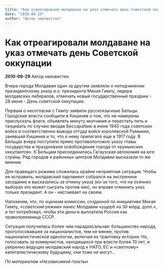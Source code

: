 ```yaml
---
title: "Как отреагировали молдаване на указ отмечать день Советской оккупации"
date: "2010-06-29"
author: "Автор неизвестен"
---
```


# Как отреагировали молдаване на указ отмечать день Советской оккупации

**2010-06-29** Автор неизвестен

Вчера города Молдавии один за другим заявляли о неподчинении президентскому указу и.о. президента Михая Гимпу, лидера молдавских либералов, отмечать новый государственный праздник - 28 июня - День советской оккупации.

Первым о несогласии с Гимпу заявили русскоязычные Бельцы. Городские власти сообщили в Кишинев о том, что не намерены приспускать флаги, объявлять минуту молчания и перестать петь и танцевать по случаю вводав Бессарабию в июне 1940 года советских войск и соответственно вывода оттуда войск королевской Румынии, занявшей Кишинев и то, что к нему прилегало еще в 1917 году. В Бельцах вчера поступили прямо противоположно указу главы государства и праздновали освобождение города от «румынских оккупантов». К Бельцам присоединилась Гагаузская автономия на юге страны. Ряд городов и районных центров Молдавии высказали то же мнение.

Для правящего режима сложилась крайне неприятная ситуация. Чтобы ее исправить, молдавский парламент собрался на экстренное заседание и высказались за отмену указа (из-за того, что на осенних выборах это может сыграть против них), но вправе отменить указ только президент. А он - настаивает на своем.

Напомним, что, по оценкам комиссии, созданной по инициативе Михая Гимпу, «советский режим» нанес Молдавии «ущерб на 30 млрд. долл.», и тот потребовал, чтобы эти деньги выплатила Россия как правопреемница СССР.

Ситуация получилась более чем парадоксальная: большинство народа, проголосовавшее за националистов, тем не менее, против националистической идеологии, включая их трактовку истории. Но, голосовать за коммунистов, находящихся при власти более 10 лет, и уверенно ведущих молдавский народ к НАТО, ЕС и «светлому» капиталистическому будущему, они тоже не могут...

*По материалам «Независимой газеты»*
